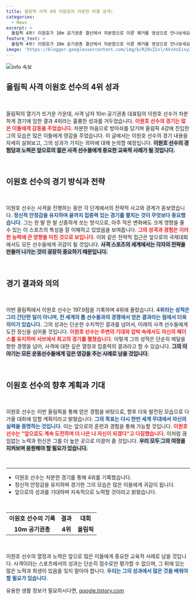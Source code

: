```yaml
---
title: 올림픽 사격 4위 이원호의 차분한 비결 공개!
categories:
  - News
excerpt: >
  올림픽 4위! 이원호가 10m 공기권총 결선에서 차분함으로 이룬 쾌거를 영상으로 만나보세요. 선수의 집중력과 열정을 담은 하이라이트, 지금 클릭!
feature_text: >
  올림픽 4위! 이원호가 10m 공기권총 결선에서 차분함으로 이룬 쾌거를 영상으로 만나보세요. 선수의 집중력과 열정을 담은 하이라이트, 지금 클릭!
image: 'https://blogger.googleusercontent.com/img/b/R29vZ2xl/AVvXsEixyZcFfHzMRdzZMjFBmAUKJYCLCGyLL1o632UiGVXcaFdKo_bkvkuCioo0uUKlGfBVcT3P84aROyZIXSBEx3Aw5nCQ3pTgDom1WDC4m8eifvWiAmWEEVb4x6G_l8C0QH225ldMjyaFvpxGEBGNO37VmDTDMHGhJPq73UglMfDca1-0aw/s1600/blogspot.png'
---
```


<p><img src="https://blogger.googleusercontent.com/img/b/R29vZ2xl/AVvXsEixyZcFfHzMRdzZMjFBmAUKJYCLCGyLL1o632UiGVXcaFdKo_bkvkuCioo0uUKlGfBVcT3P84aROyZIXSBEx3Aw5nCQ3pTgDom1WDC4m8eifvWiAmWEEVb4x6G_l8C0QH225ldMjyaFvpxGEBGNO37VmDTDMHGhJPq73UglMfDca1-0aw/s1600/blogspot.png" alt="info 속보" /></p>

<h2 data-ke-size="size26">올림픽 사격 이원호 선수의 4위 성과</h2>

<p data-ke-size="size16">&nbsp;</p>

<p>올림픽의 열기가 뜨거운 가운데, 사격 남자 10m 공기권총 대표팀의 이원호 선수가 차분하게 경기에 임한 결과 4위라는 훌륭한 성과를 거두었습니다. <b><span style="color: #ee2323;">이원호 선수의 경기는 많은 이들에게 감동을 주었습니다.</span></b> 차분한 마음으로 방아쇠를 당기며 올림픽 4강에 진입한 그의 모습은 많은 이들에게 영감을 주었습니다. 이 글에서는 이원호 선수의 경기 내용을 자세히 살펴보고, 그의 성과가 가지는 의미에 대해 논의할 예정입니다. <b><span style="background-color: #21538527;">이원호 선수의 경험담과 노력은 앞으로의 젊은 사격 선수들에게 중요한 교육적 사례가 될 것입니다.</span></b></p>

<p data-ke-size="size16">&nbsp;</p>

<h2 data-ke-size="size26">이원호 선수의 경기 방식과 전략</h2>

<p data-ke-size="size16">&nbsp;</p>

<p>이원호 선수는 사격을 진행하는 동안 각 단계에서의 전략적 사고와 경계가 돋보였습니다. <b><span style="color: #1a5490;">정신적 안정감을 유지하며 끝까지 집중력 있는 경기를 펼치는 것이 무엇보다 중요했습니다.</span></b> 그는 한 발 한 발 신중하게 쏘는 방식으로, 아주 작은 변화에도 크게 영향을 줄 수 있는 이 스포츠의 특성을 잘 이해하고 있었음을 보여줍니다. <b><span style="color: #ee2323;">그의 성격과 경험은 이러한 능력에 큰 영향을 미친 것으로 보입니다.</span></b> 이와 같은 전략적 접근은 앞으로의 국제대회에서도 모든 선수들에게 귀감이 될 것입니다. <b><span style="background-color: #21538527;">사격 스포츠의 세계에서는 각자의 전략을 만들어 나가는 것이 굉장히 중요하기 때문입니다.</span></b></p>

<p data-ke-size="size16">&nbsp;</p>

<h2 data-ke-size="size26">경기 결과와 의의</h2>

<p data-ke-size="size16">&nbsp;</p>

<p>이번 올림픽에서 이원호 선수는 197.9점을 기록하며 4위에 올랐습니다. <b><span style="color: #1a5490;">4위라는 성적은 그리 간단한 일이 아니며, 전 세계의 톱 선수들과의 경쟁에서 얻은 결과라는 점에서 더욱 의미가 있습니다.</span></b> 그의 성과는 단순한 수치적인 결과를 넘어서, 미래의 사격 선수들에게 도전 정신을 심어줄 것입니다. <b><span style="color: #ee2323;">이원호 선수는 주변의 기대와 압박 속에서도 자신의 페이스를 유지하며 서브에서 최고의 경기를 펼쳤습니다.</span></b> 이렇게 그의 성적은 단순히 메달을 향한 경쟁을 넘어, 사격에 대한 깊은 열정과 집중력의 결과라고 할 수 있습니다. <b><span style="background-color: #21538527;">그의 이야기는 모든 운동선수들에게 깊은 영감을 주는 사례로 남을 것입니다.</span></b></p>

<p data-ke-size="size16">&nbsp;</p>

<h2 data-ke-size="size26">이원호 선수의 향후 계획과 기대</h2>

<p data-ke-size="size16">&nbsp;</p>

<p>이원호 선수는 이번 올림픽을 통해 얻은 경험을 바탕으로, 향후 더욱 발전된 모습으로 다가올 대회에 임할 계획이라고 밝혔습니다. <b><span style="color: #1a5490;">그의 목표는 다시 한번 세계 무대에서 자신의 실력을 증명하는 것입니다.</span></b> 이는 앞으로의 훈련과 경험을 통해 가능할 것입니다. <b><span style="color: #ee2323;">이원호 선수는 "앞으로도 계속 도전하며 더 나은 나 자신이 되겠다"고 다짐했습니다.</span></b> 이처럼 끊임없는 노력과 헌신은 그를 더 높은 곳으로 이끌어 줄 것입니다. <b><span style="background-color: #21538527;">우리 모두 그의 여정을 지켜보며 응원해야 할 필요가 있습니다.</span></b></p>

<p data-ke-size="size16">&nbsp;</p>

<hr>

<ul>
<li>이원호 선수는 차분한 경기를 통해 4위를 기록했습니다.</li>
<li>정신적 안정감을 유지하며 경기한 그의 모습은 많은 이들에게 귀감이 됩니다.</li>
<li>앞으로의 성과를 기대하며 지속적으로 노력할 것이라고 밝혔습니다.</li>
</ul>

<p data-ke-size="size16">&nbsp;</p>

<table style="width: 100%; border-collapse: collapse;">
<tr>
<td style="text-align: center; height: 17px;"><b>이원호 선수의 기록</b></td>
<td style="text-align: center; height: 17px;"><b>결과</b></td>
<td style="text-align: center; height: 17px;"><b>대회</b></td>
</tr>
<tr>
<td style="text-align: center; height: 17px;"><b>10m 공기권총</b></td>
<td style="text-align: center; height: 17px;"><b>4위</b></td>
<td style="text-align: center; height: 17px;"><b>올림픽</b></td>
</tr>
</table>

<p data-ke-size="size16">&nbsp;</p>

<p>이원호 선수의 열정과 노력은 앞으로 많은 이들에게 중요한 교육적 사례로 남을 것입니다. 사격이라는 스포츠에서의 성과는 단순히 점수로만 평가할 수 없으며, 그 뒤에 있는 많은 노력과 희생이 있음을 잊지 말아야 합니다. <b><span style="color: #1a5490;">우리는 그의 성과에서 많은 것을 배워야 할 필요가 있습니다.</span></b></p>
유용한 생활 정보가 필요하시다면, <a href="https://qoogle.tistory.com" rel="dofollow">qoogle.tistory.com</a>


